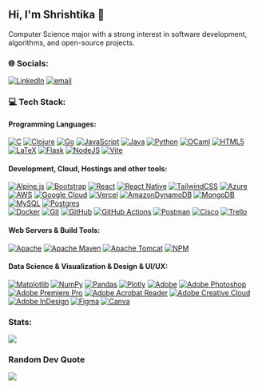 ## Hi, I'm Shrishtika 👋

Computer Science major with a strong interest in software development, algorithms, and open-source projects.</br>

### 🌐 Socials:
[![LinkedIn](https://img.shields.io/badge/LinkedIn-%230077B5.svg?logo=linkedin&logoColor=white)](https://linkedin.com/in/shrishtika-bajracharya) [![email](https://img.shields.io/badge/Email-D14836?logo=gmail&logoColor=white)](mailto:shrishtika.bajracharya03@gmail.com) 

### 💻 Tech Stack:
#### Programming Languages:
[![C](https://img.shields.io/badge/c-%2300599C.svg?style=for-the-badge&logo=c&logoColor=white)](https://devdocs.io/c/)  [![Clojure](https://img.shields.io/badge/Clojure-%23Clojure.svg?style=for-the-badge&logo=Clojure&logoColor=Clojure)](https://clojure.org/)  [![Go](https://img.shields.io/badge/go-%2300ADD8.svg?style=for-the-badge&logo=go&logoColor=white)](https://go.dev/doc/)  [![JavaScript](https://img.shields.io/badge/javascript-%23323330.svg?style=for-the-badge&logo=javascript&logoColor=%23F7DF1E)](https://developer.mozilla.org/en-US/docs/Web/JavaScript)  [![Java](https://img.shields.io/badge/java-%23ED8B00.svg?style=for-the-badge&logo=openjdk&logoColor=white)](https://docs.oracle.com/en/java/)  [![Python](https://img.shields.io/badge/python-3670A0?style=for-the-badge&logo=python&logoColor=ffdd54)](https://docs.python.org/3/)  [![OCaml](https://img.shields.io/badge/OCaml-%23E98407.svg?style=for-the-badge&logo=ocaml&logoColor=white)](https://ocaml.org/docs/)  [![HTML5](https://img.shields.io/badge/html5-%23E34F26.svg?style=for-the-badge&logo=html5&logoColor=white)](https://developer.mozilla.org/en-US/docs/Web/Guide/HTML/HTML5)  [![LaTeX](https://img.shields.io/badge/latex-%23008080.svg?style=for-the-badge&logo=latex&logoColor=white)](https://www.latex-project.org/help/documentation/) [![Flask](https://img.shields.io/badge/flask-%23000.svg?style=for-the-badge&logo=flask&logoColor=white)](https://flask.palletsprojects.com/)  [![NodeJS](https://img.shields.io/badge/node.js-6DA55F?style=for-the-badge&logo=node.js&logoColor=white)](https://nodejs.org/en/docs)  [![Vite](https://img.shields.io/badge/vite-%23646CFF.svg?style=for-the-badge&logo=vite&logoColor=white)](https://vitejs.dev/)  
#### Development, Cloud, Hostings and other tools:
[![Alpine.js](https://img.shields.io/badge/alpinejs-white.svg?style=for-the-badge&logo=alpinedotjs&logoColor=%238BC0D0)](https://alpinejs.dev/)  [![Bootstrap](https://img.shields.io/badge/bootstrap-%238511FA.svg?style=for-the-badge&logo=bootstrap&logoColor=white)](https://getbootstrap.com/docs/)  [![React](https://img.shields.io/badge/react-%2320232a.svg?style=for-the-badge&logo=react&logoColor=%2361DAFB)](https://react.dev/)  [![React Native](https://img.shields.io/badge/react_native-%2320232a.svg?style=for-the-badge&logo=react&logoColor=%2361DAFB)](https://reactnative.dev/)   [![TailwindCSS](https://img.shields.io/badge/tailwindcss-%2338B2AC.svg?style=for-the-badge&logo=tailwind-css&logoColor=white)](https://tailwindcss.com/docs)  [![Azure](https://img.shields.io/badge/azure-%230072C6.svg?style=for-the-badge&logo=microsoftazure&logoColor=white)](https://learn.microsoft.com/en-us/azure/)  [![AWS](https://img.shields.io/badge/AWS-%23FF9900.svg?style=for-the-badge&logo=amazon-aws&logoColor=white)](https://aws.amazon.com/documentation/)  [![Google Cloud](https://img.shields.io/badge/GoogleCloud-%234285F4.svg?style=for-the-badge&logo=google-cloud&logoColor=white)](https://cloud.google.com/docs)  [![Vercel](https://img.shields.io/badge/vercel-%23000000.svg?style=for-the-badge&logo=vercel&logoColor=white)](https://vercel.com/docs)     [![AmazonDynamoDB](https://img.shields.io/badge/Amazon%20DynamoDB-4053D6?style=for-the-badge&logo=Amazon%20DynamoDB&logoColor=white)](https://docs.aws.amazon.com/dynamodb/)  [![MongoDB](https://img.shields.io/badge/MongoDB-%234ea94b.svg?style=for-the-badge&logo=mongodb&logoColor=white)](https://www.mongodb.com/docs/) [![MySQL](https://img.shields.io/badge/mysql-4479A1.svg?style=for-the-badge&logo=mysql&logoColor=white)](https://dev.mysql.com/doc/)  [![Postgres](https://img.shields.io/badge/postgres-%23316192.svg?style=for-the-badge&logo=postgresql&logoColor=white)](https://www.postgresql.org/docs/)  
[![Docker](https://img.shields.io/badge/docker-%230db7ed.svg?style=for-the-badge&logo=docker&logoColor=white)](https://docs.docker.com/)  [![Git](https://img.shields.io/badge/git-%23F05033.svg?style=for-the-badge&logo=git&logoColor=white)](https://git-scm.com/doc)  [![GitHub](https://img.shields.io/badge/github-%23121011.svg?style=for-the-badge&logo=github&logoColor=white)](https://docs.github.com/) [![GitHub Actions](https://img.shields.io/badge/github%20actions-%232671E5.svg?style=for-the-badge&logo=githubactions&logoColor=white)](https://docs.github.com/en/actions)  [![Postman](https://img.shields.io/badge/Postman-FF6C37?style=for-the-badge&logo=postman&logoColor=white)](https://learning.postman.com/)  [![Cisco](https://img.shields.io/badge/cisco-%23049fd9.svg?style=for-the-badge&logo=cisco&logoColor=black)](https://www.cisco.com/c/en/us/support/index.html)  [![Trello](https://img.shields.io/badge/Trello-%23026AA7.svg?style=for-the-badge&logo=Trello&logoColor=white)](https://trello.com/guide)  
#### Web Servers & Build Tools:
[![Apache](https://img.shields.io/badge/apache-%23D42029.svg?style=for-the-badge&logo=apache&logoColor=white)](https://httpd.apache.org/docs/)  [![Apache Maven](https://img.shields.io/badge/Apache%20Maven-C71A36?style=for-the-badge&logo=Apache%20Maven&logoColor=white)](https://maven.apache.org/guides/index.html)  [![Apache Tomcat](https://img.shields.io/badge/apache%20tomcat-%23F8DC75.svg?style=for-the-badge&logo=apache-tomcat&logoColor=black)](https://tomcat.apache.org/tomcat-10.1-doc/index.html)  [![NPM](https://img.shields.io/badge/NPM-%23CB3837.svg?style=for-the-badge&logo=npm&logoColor=white)](https://docs.npmjs.com/)  
#### Data Science & Visualization & Design & UI/UX:
[![Matplotlib](https://img.shields.io/badge/Matplotlib-%23ffffff.svg?style=for-the-badge&logo=Matplotlib&logoColor=black)](https://matplotlib.org/stable/contents.html)  [![NumPy](https://img.shields.io/badge/numpy-%23013243.svg?style=for-the-badge&logo=numpy&logoColor=white)](https://numpy.org/doc/)  [![Pandas](https://img.shields.io/badge/pandas-%23150458.svg?style=for-the-badge&logo=pandas&logoColor=white)](https://pandas.pydata.org/docs/)  [![Plotly](https://img.shields.io/badge/Plotly-%233F4F75.svg?style=for-the-badge&logo=plotly&logoColor=white)](https://plotly.com/python/)  [![Adobe](https://img.shields.io/badge/adobe-%23FF0000.svg?style=for-the-badge&logo=adobe&logoColor=white)](https://www.adobe.com/)  [![Adobe Photoshop](https://img.shields.io/badge/adobe%20photoshop-%2331A8FF.svg?style=for-the-badge&logo=adobe%20photoshop&logoColor=white)](https://helpx.adobe.com/photoshop/user-guide.html)  [![Adobe Premiere Pro](https://img.shields.io/badge/Adobe%20Premiere%20Pro-9999FF.svg?style=for-the-badge&logo=Adobe%20Premiere%20Pro&logoColor=white)](https://helpx.adobe.com/premiere-pro/user-guide.html)  [![Adobe Acrobat Reader](https://img.shields.io/badge/Adobe%20Acrobat%20Reader-EC1C24.svg?style=for-the-badge&logo=Adobe%20Acrobat%20Reader&logoColor=white)](https://helpx.adobe.com/acrobat/user-guide.html)  [![Adobe Creative Cloud](https://img.shields.io/badge/Adobe%20Creative%20Cloud-DA1F26.svg?style=for-the-badge&logo=Adobe%20Creative%20Cloud&logoColor=white)](https://www.adobe.com/creativecloud.html)  [![Adobe InDesign](https://img.shields.io/badge/Adobe%20InDesign-49021F?style=for-the-badge&logo=adobeindesign&logoColor=FF3366)](https://helpx.adobe.com/indesign/user-guide.html)  [![Figma](https://img.shields.io/badge/figma-%23F24E1E.svg?style=for-the-badge&logo=figma&logoColor=white)](https://www.figma.com/) [![Canva](https://img.shields.io/badge/Canva-%2300C4CC.svg?style=for-the-badge&logo=Canva&logoColor=white)](https://www.canva.com/)  

### Stats:
![](https://github-readme-stats.vercel.app/api/top-langs/?username=sbajrac2&theme=vue-dark&hide_border=false&include_all_commits=true&count_private=false&layout=compact)


### Random Dev Quote
![](https://quotes-github-readme.vercel.app/api?type=horizontal&theme=radical)

